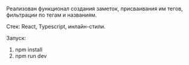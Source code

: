 Реализован функционал создания заметок, присваивания им тегов, фильтрации по тегам и названиям.

Стек: React, Typescript, инлайн-стили.

Запуск: 
1. npm install
2. npm run dev
